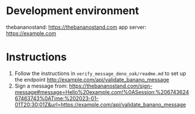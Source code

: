 # Development environment

thebananostand: https://thebananostand.com
app server: https://example.com

# Instructions

1) Follow the instructions in `verify_message_deno_oak/readme.md` to set up the endpoint http://example.com/api/validate_banano_message
2) Sign a message from: https://thebananostand.com/sign-message#message=Hello%20example.com!%0ASession:%20674362467463743%0ATime:%202023-01-01T20:30:01Z&url=https://example.com/api/validate_banano_message
